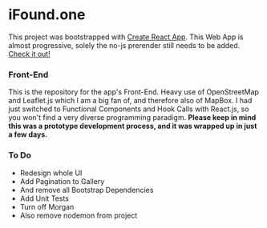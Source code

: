 # iFound.one

This project was bootstrapped with [Create React App](https://github.com/facebook/create-react-app).
This Web App is almost progressive, solely the no-js prerender still needs to be added. [Check it out!](https://www.iFound.one)



### Front-End

This is the repository for the app's Front-End. Heavy use of OpenStreetMap and Leaflet.js which I am a big fan of, and therefore also of MapBox. I had just switched to Functional Components and Hook Calls with React.js, so you won't find a very diverse programming paradigm.
__Please keep in mind this was a prototype development process, and it was wrapped up in just a few days.__



### To Do

* Redesign whole UI
* Add Pagination to Gallery
* And remove all Bootstrap Dependencies
* Add Unit Tests
* Turn off Morgan
* Also remove nodemon from project